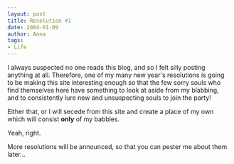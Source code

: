 ```yaml
---
layout: post
title: Resolution #1
date: 2004-01-09
author: Anna
tags:
- Life
---
```


<p>I always suspected no one reads this blog, and so I felt silly
posting anything at all. Therefore, one of my many new year's
resolutions is going to be making this site interesting enough so that
the few sorry souls who find themselves here have something to look at
aside from my blabbing, and to consistently lure new and unsuspecting
souls to join the party!</p>
<p>Either that, or I will secede from this site and create a place of
my own which will consist <b>only</b> of my babbles.</p>
<p>Yeah, right.</p>
<p>More resolutions will be announced, so that you can pester me about
them later...<br/></p>